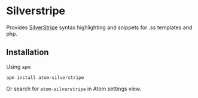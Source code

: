 # Silverstripe

Provides [SilverStripe](http://www.silverstripe.org/) syntax highlighting and snippets for .ss templates and php.

## Installation

Using `apm`:

```
apm install atom-silverstripe
```

Or search for `atom-silverstripe` in Atom settings view.
